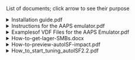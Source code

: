 List of documents; click arrow to see their purpose

<details><summary>Installation guide.pdf</summary>
Starts from getting and installing the required files and 
ends with seeing the first result using a demo case as a confirmation of success
</details>

<details><summary>Instructions for the AAPS emulator.pdf</summary>
Explains functionality and usage of the emulator
Contains some examples
</details>

<details><summary>Examplesof VDF Files for the AAPS Emulator.pdf</summary>
Lists all possible instructions types
Shows examples starting from straitforward to very complex ones
Examples can be used via copy/paste
</details>

<details><summary>How-to-get-lager-SMBs.docx</summary>
List steps to go through from simple to advanced if you want to get larger SMB but the setup does not allow you. 
It covers methods available in standard AAPS and progresses to methods only available in autoISF.

This was moved to the autoISF repo because it can be used in parts without the emulator.
</details>

<details><summary>How-to-preview-autoISF-impact.pdf</summary>
Explains how you can assess which feature of autoISF could have which impact if you had autoISF installed. As those features are includud in the emulator, ýou can have a preview before undertaking the journey to build and install autoISF.

By running the emulator on the AAPS phone you can already get live hints when extra SMBs would be appropriate. This helps to build up experience and trust before going live with autoISF.
</details>

<details><summary>How_to_start_tuning_autoISF2.2.pdf</summary>
This is an older document which guides you through the process of generating spreadsheet tables and graphs. These help in identifying which parameter to modify and provide a first estimate by how much.
</details>


